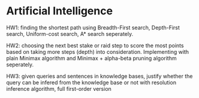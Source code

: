 # Artificial Intelligence 

HW1: 
finding the shortest path using Breadth-First search, Depth-First search, Uniform-cost search, A* search seperately.

HW2: 
choosing the next best stake or raid step to score the most points based on taking more steps (depth) into consideration. Implementing with plain Minimax algorithm and Minimax + alpha-beta pruning algorithm seperately.
     
HW3: 
given queries and sentences in knowledge bases, justify whether the query can be infered from the knowledge base or not with resolution inference algorithm, full first-order version 
